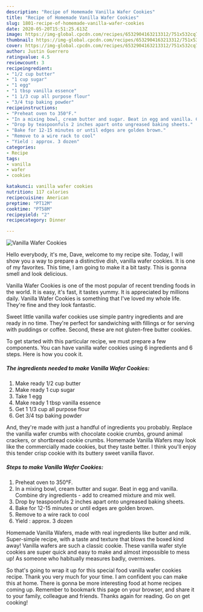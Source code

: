 ```yaml
---
description: "Recipe of Homemade Vanilla Wafer Cookies"
title: "Recipe of Homemade Vanilla Wafer Cookies"
slug: 1801-recipe-of-homemade-vanilla-wafer-cookies
date: 2020-05-20T15:51:25.613Z
image: https://img-global.cpcdn.com/recipes/6532904163213312/751x532cq70/vanilla-wafer-cookies-recipe-main-photo.jpg
thumbnail: https://img-global.cpcdn.com/recipes/6532904163213312/751x532cq70/vanilla-wafer-cookies-recipe-main-photo.jpg
cover: https://img-global.cpcdn.com/recipes/6532904163213312/751x532cq70/vanilla-wafer-cookies-recipe-main-photo.jpg
author: Justin Guerrero
ratingvalue: 4.5
reviewcount: 3
recipeingredient:
- "1/2 cup butter"
- "1 cup sugar"
- "1 egg"
- "1 tbsp vanilla essence"
- "1 1/3 cup all purpose flour"
- "3/4 tsp baking powder"
recipeinstructions:
- "Preheat oven to 350°F."
- "In a mixing bowl, cream butter and sugar. Beat in egg and vanilla. Combine dry ingredients - add to creamed mixture and mix well."
- "Drop by teaspoonfuls 2 inches apart onto ungreased baking sheets."
- "Bake for 12-15 minutes or until edges are golden brown."
- "Remove to a wire rack to cool"
- "Yield : approx. 3 dozen"
categories:
- Recipe
tags:
- vanilla
- wafer
- cookies

katakunci: vanilla wafer cookies 
nutrition: 117 calories
recipecuisine: American
preptime: "PT12M"
cooktime: "PT58M"
recipeyield: "2"
recipecategory: Dinner

---
```



![Vanilla Wafer Cookies](https://img-global.cpcdn.com/recipes/6532904163213312/751x532cq70/vanilla-wafer-cookies-recipe-main-photo.jpg)

Hello everybody, it's me, Dave, welcome to my recipe site. Today, I will show you a way to prepare a distinctive dish, vanilla wafer cookies. It is one of my favorites. This time, I am going to make it a bit tasty. This is gonna smell and look delicious.

Vanilla Wafer Cookies is one of the most popular of recent trending foods in the world. It is easy, it's fast, it tastes yummy. It is appreciated by millions daily. Vanilla Wafer Cookies is something that I've loved my whole life. They're fine and they look fantastic.

Sweet little vanilla wafer cookies use simple pantry ingredients and are ready in no time. They&#39;re perfect for sandwiching with fillings or for serving with puddings or coffee. Second, these are not gluten-free butter cookies.


To get started with this particular recipe, we must prepare a few components. You can have vanilla wafer cookies using 6 ingredients and 6 steps. Here is how you cook it.

<!--inarticleads1-->

##### The ingredients needed to make Vanilla Wafer Cookies:

1. Make ready 1/2 cup butter
1. Make ready 1 cup sugar
1. Take 1 egg
1. Make ready 1 tbsp vanilla essence
1. Get 1 1/3 cup all purpose flour
1. Get 3/4 tsp baking powder


And, they&#39;re made with just a handful of ingredients you probably. Replace the vanilla wafer crumbs with chocolate cookie crumbs, ground animal crackers, or shortbread cookie crumbs. Homemade Vanilla Wafers may look like the commercially made cookies, but they taste better. I think you&#39;ll enjoy this tender crisp cookie with its buttery sweet vanilla flavor. 

<!--inarticleads2-->

##### Steps to make Vanilla Wafer Cookies:

1. Preheat oven to 350°F.
1. In a mixing bowl, cream butter and sugar. Beat in egg and vanilla. Combine dry ingredients - add to creamed mixture and mix well.
1. Drop by teaspoonfuls 2 inches apart onto ungreased baking sheets.
1. Bake for 12-15 minutes or until edges are golden brown.
1. Remove to a wire rack to cool
1. Yield : approx. 3 dozen


Homemade Vanilla Wafers, made with real ingredients like butter and milk. Super-simple recipe, with a taste and texture that blows the boxed kind away! Vanilla wafers are such a classic cookie. These vanilla wafer style cookies are super quick and easy to make and almost impossible to mess up! As someone who habitually measures badly, overmixes. 

So that's going to wrap it up for this special food vanilla wafer cookies recipe. Thank you very much for your time. I am confident you can make this at home. There is gonna be more interesting food at home recipes coming up. Remember to bookmark this page on your browser, and share it to your family, colleague and friends. Thanks again for reading. Go on get cooking!
